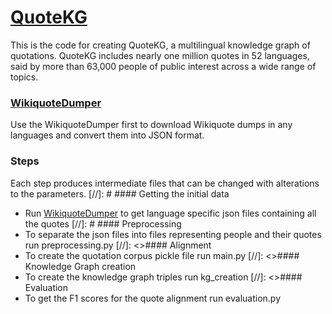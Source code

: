 # [QuoteKG](http://quotekg.l3s.uni-hannover.de)

This is the code for creating QuoteKG, a multilingual knowledge graph of quotations. QuoteKG includes nearly one million quotes in 52 languages, said by more than 63,000 people of public interest across a wide range of topics.

### [WikiquoteDumper](https://github.com/sgottsch/WikiquoteDumper)
Use the WikiquoteDumper first to download Wikiquote dumps in any languages and convert them into JSON format.

### Steps
Each step produces intermediate files that can be changed with alterations to the parameters.
[//]: #  #### Getting the initial data 
* Run [WikiquoteDumper](https://github.com/sgottsch/WikiquoteDumper) to get language specific json files containing all the quotes
[//]: #  #### Preprocessing 
* To separate the json files into files representing people and their quotes run preprocessing.py 
[//]: <>#### Alignment
* To create the quotation corpus pickle file run main.py
[//]: <>#### Knowledge Graph creation
* To create the knowledge graph triples run kg_creation 
[//]: <>#### Evaluation
* To get the F1 scores for the quote alignment run evaluation.py 

